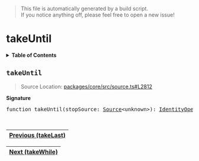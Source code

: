 > This file is automatically generated by a build script.<br>If you notice anything off, please feel free to open a new issue!

# takeUntil

<details><summary><b>Table of Contents</b></summary>

1. [<code>takeUntil</code>](#takeUntil)</details>

## <a name="takeUntil"></a><code>takeUntil</code>

> Source Location: [packages\/core\/src\/source.ts#L2812](..\/..\/packages\/core\/src\/source.ts#L2812)

<b>Signature</b>

<pre>function takeUntil(stopSource: <a href="../03-api-source/00-Source.md#Source-Interface">Source</a>&lt;unknown&gt;): <a href="001-IdentityOperator.md#IdentityOperator">IdentityOperator</a></pre><br>

| [Previous \(takeLast\)](089-takeLast.md#readme) |
| --- |

<div align="right">

| [Next \(takeWhile\)](091-takeWhile.md#readme) |
| --- |
</div>
